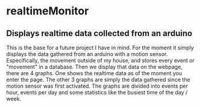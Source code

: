 # realtimeMonitor
## Displays realtime data collected from an arduino
This is the base for a future project I have in mind. For the moment it simply displays the data gathered from an arduino with a motion sensor. Especifically, the movement outside of my house, and stores every event or "movement" in a database. Then we display that data on the webpage, there are 4 graphs. One shows the realtime data as of the moment you enter the page. The other 3 graphs are simply the data gathered since the motion sensor was first activated. The graphs are divided into events per hour, events per day and some statistics like the busiest time of the day / week. 
